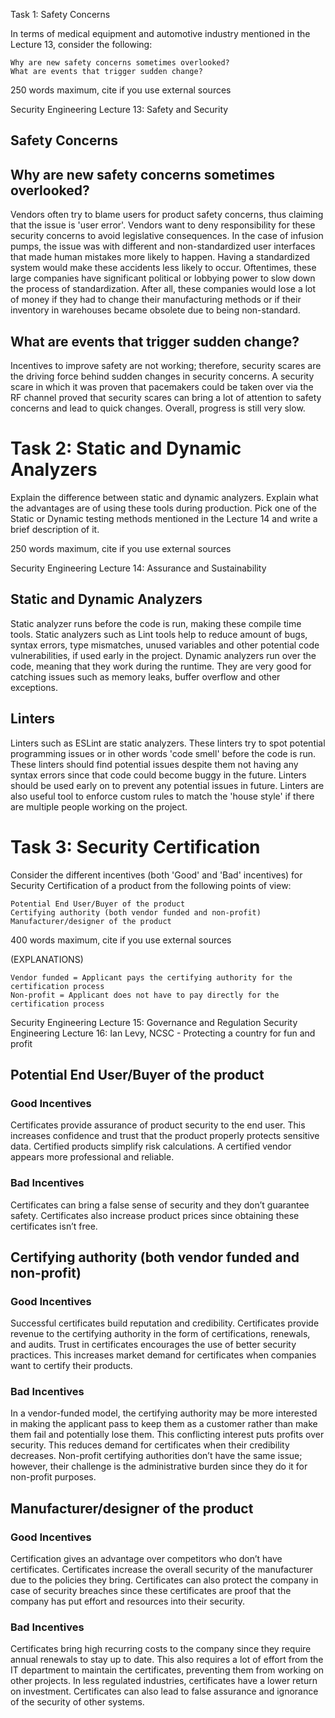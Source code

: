  Task 1: Safety Concerns

In terms of medical equipment and automotive industry mentioned in the Lecture 13, consider the following:

    Why are new safety concerns sometimes overlooked?
    What are events that trigger sudden change?

250 words maximum, cite if you use external sources

Security Engineering Lecture 13: Safety and Security

## Safety Concerns

## Why are new safety concerns sometimes overlooked?
Vendors often try to blame users for product safety concerns, thus claiming that the issue is 'user error'. Vendors want to deny responsibility for these security concerns to avoid legislative consequences. In the case of infusion pumps, the issue was with different and non-standardized user interfaces that made human mistakes more likely to happen. Having a standardized system would make these accidents less likely to occur. Oftentimes, these large companies have significant political or lobbying power to slow down the process of standardization. After all, these companies would lose a lot of money if they had to change their manufacturing methods or if their inventory in warehouses became obsolete due to being non-standard.

## What are events that trigger sudden change?
Incentives to improve safety are not working; therefore, security scares are the driving force behind sudden changes in security concerns. A security scare in which it was proven that pacemakers could be taken over via the RF channel proved that security scares can bring a lot of attention to safety concerns and lead to quick changes. Overall, progress is still very slow.

# Task 2: Static and Dynamic Analyzers

Explain the difference between static and dynamic analyzers. Explain what the advantages are of using these tools during production. Pick one of the Static or Dynamic testing methods mentioned in the Lecture 14 and write a brief description of it.

250 words maximum, cite if you use external sources

Security Engineering Lecture 14: Assurance and Sustainability

## Static and Dynamic Analyzers
Static analyzer runs before the code is run, making these compile time tools. Static analyzers such as Lint tools help to reduce amount of bugs, syntax errors, type mismatches, unused variables and other potential code vulnerabilities, if used early in the project. Dynamic analyzers run over the code, meaning that they work during the runtime. They are very good for catching issues such as memory leaks, buffer overflow and other exceptions.

## Linters
Linters such as ESLint are static analyzers. These linters try to spot potential programming issues or in other words 'code smell' before the code is run. These linters should find potential issues despite them not having any syntax errors since that code could become buggy in the future. Linters should be used early on to prevent any potential issues in future. Linters are also useful tool to enforce custom rules to match the 'house style' if there are multiple people working on the project.

# Task 3: Security Certification
Consider the different incentives (both 'Good' and 'Bad' incentives) for Security Certification of a product from the following points of view:

    Potential End User/Buyer of the product
    Certifying authority (both vendor funded and non-profit)
    Manufacturer/designer of the product

400 words maximum, cite if you use external sources

(EXPLANATIONS)

    Vendor funded = Applicant pays the certifying authority for the certification process
    Non-profit = Applicant does not have to pay directly for the certification process

Security Engineering Lecture 15: Governance and Regulation Security Engineering Lecture 16: Ian Levy, NCSC - Protecting a country for fun and profit


## Potential End User/Buyer of the product
### Good Incentives
Certificates provide assurance of product security to the end user. This increases confidence and trust that the product properly protects sensitive data. Certified products simplify risk calculations. A certified vendor appears more professional and reliable.
### Bad Incentives
Certificates can bring a false sense of security and they don’t guarantee safety. Certificates also increase product prices since obtaining these certificates isn’t free.

## Certifying authority (both vendor funded and non-profit)
### Good Incentives
Successful certificates build reputation and credibility. Certificates provide revenue to the certifying authority in the form of certifications, renewals, and audits. Trust in certificates encourages the use of better security practices. This increases market demand for certificates when companies want to certify their products.
### Bad Incentives
In a vendor-funded model, the certifying authority may be more interested in making the applicant pass to keep them as a customer rather than make them fail and potentially lose them. This conflicting interest puts profits over security. This reduces demand for certificates when their credibility decreases. Non-profit certifying authorities don’t have the same issue; however, their challenge is the administrative burden since they do it for non-profit purposes.

## Manufacturer/designer of the product
### Good Incentives
Certification gives an advantage over competitors who don’t have certificates. Certificates increase the overall security of the manufacturer due to the policies they bring. Certificates can also protect the company in case of security breaches since these certificates are proof that the company has put effort and resources into their security.
### Bad Incentives
Certificates bring high recurring costs to the company since they require annual renewals to stay up to date. This also requires a lot of effort from the IT department to maintain the certificates, preventing them from working on other projects. In less regulated industries, certificates have a lower return on investment. Certificates can also lead to false assurance and ignorance of the security of other systems.